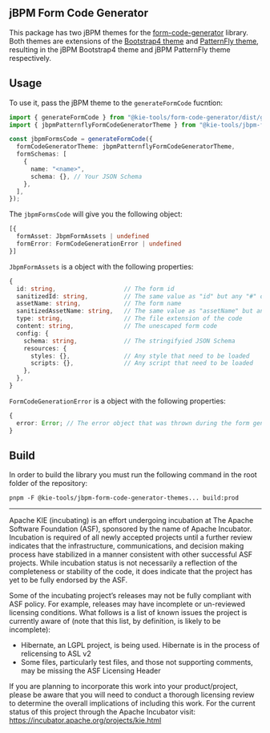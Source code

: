 <!--
   Licensed to the Apache Software Foundation (ASF) under one
   or more contributor license agreements.  See the NOTICE file
   distributed with this work for additional information
   regarding copyright ownership.  The ASF licenses this file
   to you under the Apache License, Version 2.0 (the
   "License"); you may not use this file except in compliance
   with the License.  You may obtain a copy of the License at
     http://www.apache.org/licenses/LICENSE-2.0
   Unless required by applicable law or agreed to in writing,
   software distributed under the License is distributed on an
   "AS IS" BASIS, WITHOUT WARRANTIES OR CONDITIONS OF ANY
   KIND, either express or implied.  See the License for the
   specific language governing permissions and limitations
   under the License.
-->

## jBPM Form Code Generator

This package has two jBPM themes for the [form-code-generator](../form-code-generator/README.md) library. Both themes are extensions of the [Bootstrap4 theme](../form-code-generator-bootstrap4-theme/README.md) and [PatternFly theme](../form-code-generator-patternfly-theme/README.md), resulting in the jBPM Bootstrap4 theme and jBPM PatternFly theme respectively.

## Usage

To use it, pass the jBPM theme to the `generateFormCode` fucntion:

```ts
import { generateFormCode } from "@kie-tools/form-code-generator/dist/generateFormCode";
import { jbpmPatternflyFormCodeGeneratorTheme } from "@kie-tools/jbpm-form-code-generator-themes/dist/jbpmPatternflyFormCodeGeneratorTheme";

const jbpmFormsCode = generateFormCode({
  formCodeGeneratorTheme: jbpmPatternflyFormCodeGeneratorTheme,
  formSchemas: [
    {
      name: "<name>",
      schema: {}, // Your JSON Schema
    },
  ],
});
```

The `jbpmFormsCode` will give you the following object:

```ts
[{
  formAsset: JbpmFormAssets | undefined
  formError: FormCodeGenerationError | undefined
}]
```

`JbpmFormAssets` is a object with the following properties:

```ts
{
  id: string,                   // The form id
  sanitizedId: string,          // The same value as "id" but any "#" occorrence is replaced by "_"
  assetName: string,            // The form name
  sanitizedAssetName: string,   // The same value as "assetName" but any "#" occorrence is replaced by "_"
  type: string,                 // The file extension of the code
  content: string,              // The unescaped form code
  config: {
    schema: string,             // The stringifyied JSON Schema
    resources: {
      styles: {},               // Any style that need to be loaded
      scripts: {},              // Any script that need to be loaded
    },
  },
}
```

`FormCodeGenerationError` is a object with the following properties:

```ts
{
  error: Error; // The error object that was thrown during the form generation
}
```

## Build

In order to build the library you must run the following command in the root folder of the repository:

```shell script
pnpm -F @kie-tools/jbpm-form-code-generator-themes... build:prod
```

---

Apache KIE (incubating) is an effort undergoing incubation at The Apache Software
Foundation (ASF), sponsored by the name of Apache Incubator. Incubation is
required of all newly accepted projects until a further review indicates that
the infrastructure, communications, and decision making process have stabilized
in a manner consistent with other successful ASF projects. While incubation
status is not necessarily a reflection of the completeness or stability of the
code, it does indicate that the project has yet to be fully endorsed by the ASF.

Some of the incubating project’s releases may not be fully compliant with ASF
policy. For example, releases may have incomplete or un-reviewed licensing
conditions. What follows is a list of known issues the project is currently
aware of (note that this list, by definition, is likely to be incomplete):

- Hibernate, an LGPL project, is being used. Hibernate is in the process of
  relicensing to ASL v2
- Some files, particularly test files, and those not supporting comments, may
  be missing the ASF Licensing Header

If you are planning to incorporate this work into your product/project, please
be aware that you will need to conduct a thorough licensing review to determine
the overall implications of including this work. For the current status of this
project through the Apache Incubator visit:
https://incubator.apache.org/projects/kie.html
